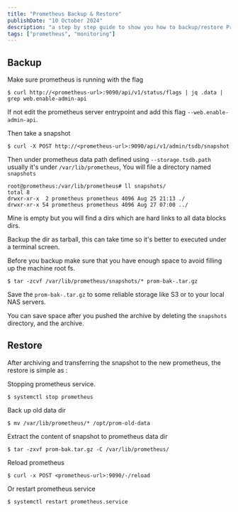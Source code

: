 ```yaml
---
title: "Prometheus Backup & Restore"
publishDate: "10 October 2024"
description: "a step by step guide to show you how to backup/restore Prometheus."
tags: ["prometheus", "monitoring"]
---
```

## Backup
Make sure prometheus is running with the flag
```shell
$ curl http://<prometheus-url>:9090/api/v1/status/flags | jq .data | grep web.enable-admin-api
```
If not edit the prometheus server entrypoint and add this flag `--web.enable-admin-api`. 

Then take a snapshot
```shell
$ curl -X POST http://<prometheus-url>:9090/api/v1/admin/tsdb/snapshot
```

Then under prometheus data path defined using `--storage.tsdb.path` usually it's under `/var/lib/prometheus`, You will file a directory named `snapshots`
```shell
root@prometheus:/var/lib/prometheus# ll snapshots/
total 8
drwxr-xr-x  2 prometheus prometheus 4096 Aug 25 21:13 ./
drwxr-xr-x 54 prometheus prometheus 4096 Aug 27 07:00 ../
```
Mine is empty but you will find a dirs which are hard links to all data blocks dirs.

Backup the dir as tarball, this can take time so it's better to executed under a terminal screen.

Before you backup make sure that you have enough space to avoid filling up the machine root fs. 

```shell
$ tar -zcvf /var/lib/prometheus/snapshots/* prom-bak-.tar.gz 
```
Save the `prom-bak-.tar.gz` to some reliable storage like S3 or to your local NAS servers.

You can save space after you pushed the archive by deleting the `snapshots` directory, and the archive.

## Restore
After archiving and transferring the snapshot to the new prometheus, the restore is simple as :

Stopping prometheus service.
```shell
$ systemctl stop prometheus 
```
Back up old data dir
```shell
$ mv /var/lib/prometheus/* /opt/prom-old-data
```
Extract the content of snapshot to prometheus data dir
```shell
$ tar -zxvf prom-bak.tar.gz -C /var/lib/prometheus/
```
Reload prometheus 
```shell
$ curl -x POST <prometheus-url>:9090/-/reload
```
Or restart prometheus service
```shell
$ systemctl restart prometheus.service
```